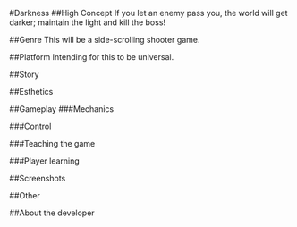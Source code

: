 #Darkness
##High Concept
If you let an enemy pass you, the world will get darker; maintain the light and kill the boss!

##Genre
This will be a side-scrolling shooter game.

##Platform
Intending for this to be universal.

##Story

##Esthetics

##Gameplay
###Mechanics

###Control

###Teaching the game

###Player learning

##Screenshots

##Other

##About the developer
